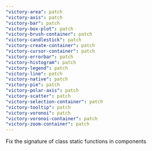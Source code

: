 ```yaml
---
"victory-area": patch
"victory-axis": patch
"victory-bar": patch
"victory-box-plot": patch
"victory-brush-container": patch
"victory-candlestick": patch
"victory-create-container": patch
"victory-cursor-container": patch
"victory-errorbar": patch
"victory-histogram": patch
"victory-legend": patch
"victory-line": patch
"victory-native": patch
"victory-pie": patch
"victory-polar-axis": patch
"victory-scatter": patch
"victory-selection-container": patch
"victory-tooltip": patch
"victory-voronoi": patch
"victory-voronoi-container": patch
"victory-zoom-container": patch
---
```


Fix the signature of class static functions in components
